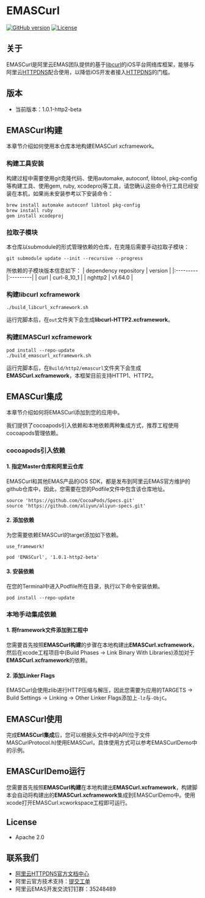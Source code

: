 <!-- # EMASCurl Project
This repository aims to build xcframework for EMASCurl.

## Clone from Git

1. Clone the repository:
    ```bash
    git clone repo_url
    ```
   
2. Change to the project directory:
    ```bash
    cd alicloud-ios-sdk-emascurl
    ```

3. Install dependencies:
    ```bash
    pod install
    ```

## Build libcurl xcframework
Make sure you have installed `automake, autoconf, libtool, pkg-config` before.

1. get submodule reposity
    ```bash
    git submodule update --init --recursive --progress
    ```
   | dependency reposity     | version     |
   |:---------|:---------|
   | curl  | curl-8_10_1  |
   | nghttp2  | v1.64.0  |
   | nghttp3  | v1.1.0  |
   | ngtcp2  | v1.2.0  |
   | boringssl  |  58f3bc83230d2958bb9710bc910972c4f5d382dc  |

2. Run build script
    ```bash
    ./build_libcurl_xcframework.sh
    ```

3. Results will be in the `out` folder
- **libcurl-HTTP2.xcframework**: Supports HTTP1/HTTP2. Build with Secure Transport and nghttp2.
- **libcurl-HTTP3.xcframework**: Supports HTTP1/HTTP2/HTTP3. Build with BoringSSL, nghttp2, nghttp3, and ngtcp2.

## Build EMASCurl xcframework

Make sure you have installed `gem, ruby, xcodeproj` before.

1. Run build script
    ```bash
    ./build_emascurl_xcframework.sh
    ```

2. Results will be in the `Build` folder
- **Build/http2**: the folder contains http2 version EMASCurl xcframework, zip file and podspec file
- **Build/http3**: the folder contains http3 version EMASCurl xcframework, zip file and podspec file -->

# EMASCurl

[![GitHub version](https://badge.fury.io/gh/aliyun%2Falicloud-ios-sdk-emascurl.git.svg)](https://badge.fury.io/gh/aliyun%2Falicloud-ios-sdk-emascurl.git)
[![License](https://img.shields.io/badge/license-Apache%202.0-blue.svg)](http://www.apache.org/licenses/LICENSE-2.0)

## 关于

EMASCurl是阿里云EMAS团队提供的基于[libcurl](https://github.com/curl/curl)的iOS平台网络库框架，能够与阿里云[HTTPDNS](https://www.aliyun.com/product/httpdns)配合使用，以降低iOS开发者接入[HTTPDNS](https://www.aliyun.com/product/httpdns)的门槛。

## 版本

- 当前版本：1.0.1-http2-beta

## EMASCurl构建

本章节介绍如何使用本仓库本地构建EMASCurl xcframework。

### 构建工具安装

构建过程中需要使用git克隆代码、使用automake, autoconf, libtool, pkg-config等构建工具、使用gem, ruby, xcodeproj等工具，请您确认这些命令行工具已经安装在本机，如果尚未安装参考以下安装命令：

```shell
brew install automake autoconf libtool pkg-config
brew install ruby
gem install xcodeproj
```

### 拉取子模块

本仓库以submodule的形式管理依赖的仓库，在克隆后需要手动拉取子模块：

```shell
git submodule update --init --recursive --progress
```

所依赖的子模块版本信息如下：
| dependency repository     | version     |
|:---------|:---------|
| curl  | curl-8_10_1  |
| nghttp2  | v1.64.0  |

### 构建libcurl xcframework

```shell
./build_libcurl_xcframework.sh
```

运行完脚本后，在`out`文件夹下会生成**libcurl-HTTP2.xcframework**。

### 构建EMASCurl xcframework

```shell
pod install --repo-update
./build_emascurl_xcframework.sh
```
运行完脚本后，在`Build/http2/emascurl`文件夹下会生成**EMASCurl.xcframework**，本框架目前支持HTTP1、HTTP2。

## EMASCurl集成

本章节介绍如何将EMASCurl添加到您的应用中。

我们提供了cocoapods引入依赖和本地依赖两种集成方式，推荐工程使用cocoapods管理依赖。

### cocoapods引入依赖

#### 1. 指定Master仓库和阿里云仓库

EMASCurl和其他EMAS产品的iOS SDK，都是发布到阿里云EMAS官方维护的github仓库中，因此，您需要在您的Podfile文件中包含该仓库地址。

```shell
source 'https://github.com/CocoaPods/Specs.git'
source 'https://github.com/aliyun/aliyun-specs.git'
```

#### 2. 添加依赖

为您需要依赖EMASCurl的target添加如下依赖。

```shell
use_framework!

pod 'EMASCurl', '1.0.1-http2-beta'
```

#### 3. 安装依赖

在您的Terminal中进入Podfile所在目录，执行以下命令安装依赖。

```shell
pod install --repo-update
```

### 本地手动集成依赖

#### 1. 将framework文件添加到工程中

您需要首先按照**EMASCurl构建**的步骤在本地构建出**EMASCurl.xcframework**，然后在xcode工程项目中(Build Phases -> Link Binary With Libraries)添加对于**EMASCurl.xcframework**的依赖。

#### 2. 添加Linker Flags

EMASCurl会使用zlib进行HTTP压缩与解压，因此您需要为应用的TARGETS -> Build Settings -> Linking -> Other Linker Flags添加上`-lz`与`-ObjC`。

## EMASCurl使用

完成**EMASCurl集成**后，您可以根据头文件中的API(位于文件MASCurlProtocol.h)使用EMASCurl，具体使用方式可以参考EMASCurlDemo中的示例。

## EMASCurlDemo运行

您需要首先按照**EMASCurl构建**在本地构建出**EMASCurl.xcframework**，构建脚本会自动将构建出的**EMASCurl.xcframework**集成到EMASCurlDemo中。使用xcode打开EMASCurl.xcworkspace工程即可运行。

## License

- Apache 2.0

## 联系我们

- [阿里云HTTPDNS官方文档中心](https://www.aliyun.com/product/httpdns#Docs)
- 阿里云官方技术支持：[提交工单](https://workorder.console.aliyun.com/#/ticket/createIndex)
- 阿里云EMAS开发交流钉钉群：35248489